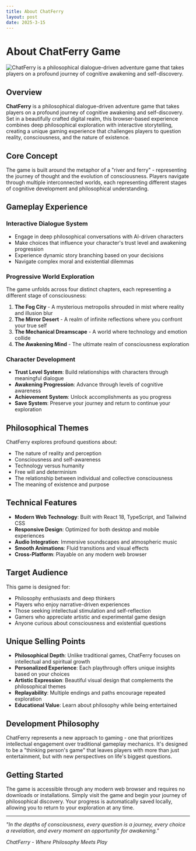 ```yaml
---
title: About ChatFerry
layout: post
date: 2025-3-15
---
```

# About ChatFerry Game

![ChatFerry](/assets/images/迷雾城png.png) is a philosophical dialogue-driven adventure game that takes players on a profound journey of cognitive awakening and self-discovery.

## Overview

**ChatFerry** is a philosophical dialogue-driven adventure game that takes players on a profound journey of cognitive awakening and self-discovery. Set in a beautifully crafted digital realm, this browser-based experience combines deep philosophical exploration with interactive storytelling, creating a unique gaming experience that challenges players to question reality, consciousness, and the nature of existence.

## Core Concept

The game is built around the metaphor of a "river and ferry" - representing the journey of thought and the evolution of consciousness. Players navigate through multiple interconnected worlds, each representing different stages of cognitive development and philosophical understanding.

## Gameplay Experience

### Interactive Dialogue System
- Engage in deep philosophical conversations with AI-driven characters
- Make choices that influence your character's trust level and awakening progression
- Experience dynamic story branching based on your decisions
- Navigate complex moral and existential dilemmas

### Progressive World Exploration
The game unfolds across four distinct chapters, each representing a different stage of consciousness:

1. **The Fog City** - A mysterious metropolis shrouded in mist where reality and illusion blur
2. **The Mirror Desert** - A realm of infinite reflections where you confront your true self
3. **The Mechanical Dreamscape** - A world where technology and emotion collide
4. **The Awakening Mind** - The ultimate realm of consciousness exploration

### Character Development
- **Trust Level System**: Build relationships with characters through meaningful dialogue
- **Awakening Progression**: Advance through levels of cognitive awareness
- **Achievement System**: Unlock accomplishments as you progress
- **Save System**: Preserve your journey and return to continue your exploration

## Philosophical Themes

ChatFerry explores profound questions about:
- The nature of reality and perception
- Consciousness and self-awareness
- Technology versus humanity
- Free will and determinism
- The relationship between individual and collective consciousness
- The meaning of existence and purpose

## Technical Features

- **Modern Web Technology**: Built with React 18, TypeScript, and Tailwind CSS
- **Responsive Design**: Optimized for both desktop and mobile experiences
- **Audio Integration**: Immersive soundscapes and atmospheric music
- **Smooth Animations**: Fluid transitions and visual effects
- **Cross-Platform**: Playable on any modern web browser

## Target Audience

This game is designed for:
- Philosophy enthusiasts and deep thinkers
- Players who enjoy narrative-driven experiences
- Those seeking intellectual stimulation and self-reflection
- Gamers who appreciate artistic and experimental game design
- Anyone curious about consciousness and existential questions

## Unique Selling Points

- **Philosophical Depth**: Unlike traditional games, ChatFerry focuses on intellectual and spiritual growth
- **Personalized Experience**: Each playthrough offers unique insights based on your choices
- **Artistic Expression**: Beautiful visual design that complements the philosophical themes
- **Replayability**: Multiple endings and paths encourage repeated exploration
- **Educational Value**: Learn about philosophy while being entertained

## Development Philosophy

ChatFerry represents a new approach to gaming - one that prioritizes intellectual engagement over traditional gameplay mechanics. It's designed to be a "thinking person's game" that leaves players with more than just entertainment, but with new perspectives on life's biggest questions.

## Getting Started

The game is accessible through any modern web browser and requires no downloads or installations. Simply visit the game and begin your journey of philosophical discovery. Your progress is automatically saved locally, allowing you to return to your exploration at any time.

---

*"In the depths of consciousness, every question is a journey, every choice a revelation, and every moment an opportunity for awakening."*

*ChatFerry - Where Philosophy Meets Play*
